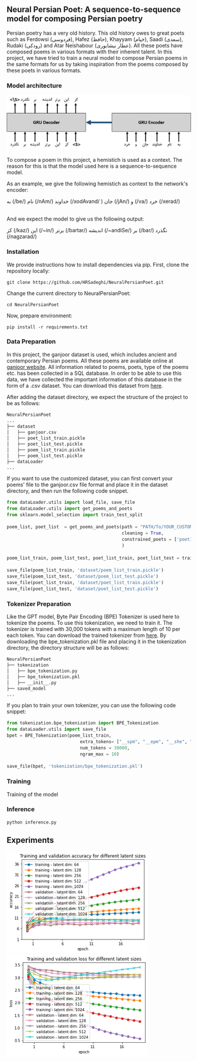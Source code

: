 ## Neural Persian Poet: A sequence-to-sequence model for composing Persian poetry
Persian poetry has a very old history. This old history owes to great poets such as Ferdowsi (فردوسی), Hafez (حافظ), Khayyam (خیام), Saadi (سعدی), Rudaki (رودکی) and Atar Neishabour (عطار نیشابوری). All these poets have composed poems in various formats with their inherent talent. In this project, we have tried to train a neural model to compose Persian poems in the same formats for us by taking inspiration from the poems composed by these poets in various formats. 


### Model architecture
![](images/sec2seq.png)

To compose a poem in this project, a hemistich is used as a context. The reason for this is that the model used here is a sequence-to-sequence model.

As an example, we give the following hemistich as context to the network's encoder: 

به (/be/) نام (/nAm/) خداوند (/xodAvand/
) جان (/jAn/) و (/va/) خرد (/xerad/)

<br>And we expect the model to give us the following output:<br>

کز (/kaz/) این (/~in/) برتر (/bartar/) اندیشه (/~andiSe/) بر (/bar/) نگذرد (/nagzarad/)





### Installation
We provide instructions how to install dependencies via  pip.
First, clone the repository locally:

```
git clone https://github.com/HRSadeghi/NeuralPersianPoet.git
```

Change the current directory to NeuralPersianPoet:
```
cd NeuralPersianPoet
```

Now, prepare environment:
```
pip install -r requirements.txt
```



### Data Preparation

In this project, the ganjoor dataset is used, which includes ancient and contemporary Persian poems. All these poems are available online at [ganjoor website](https://ganjoor.net/). All information related to poems, poets, type of the poems etc. has been collected in a SQL database. In order to be able to use this data, we have collected the important information of this database in the form of a .csv dataset. You can download this dataset from [here](https://drive.google.com/drive/folders/1ZdB8A6i_y5LUaAFSy96GZdkM9o8Stipm?usp=sharing).

After adding the dataset directory, we expect the structure of the project to be as follows:

```
NeuralPersianPoet
...
├── dataset
│   ├── ganjoor.csv
│   ├── poet_list_train.pickle
│   ├── poet_list_test.pickle
│   ├── poem_list_train.pickle
│   ├── poem_list_test.pickle
├── dataLoader
...
```

If you want to use the customized dataset, you can first convert your poems' file to the ganjoor.csv file format and place it in the dataset directory, and then run the following code snippet.

```python
from dataLoader.utils import load_file, save_file
from dataLoader.utils import get_poems_and_poets
from sklearn.model_selection import train_test_split

poem_list, poet_list  = get_poems_and_poets(path = "PATH/To/YOUR_CUSTOM_DATASET",
                                            cleaning = True,
                                            constrained_poets = ['poet1','poet2', ...]  # like ['حافظ','فردوسی']
                                            )

poem_list_train, poem_list_test, poet_list_train, poet_list_test = train_test_split(poem_list, poet_list, test_size=0.3, shuffle=False)

save_file(poem_list_train, 'dataset/poem_list_train.pickle')
save_file(poem_list_test, 'dataset/poem_list_test.pickle')
save_file(poet_list_train, 'dataset/poet_list_train.pickle')
save_file(poet_list_test, 'dataset/poet_list_test.pickle')
```

### Tokenizer Preparation
Like the GPT model, Byte Pair Encoding (BPE) Tokenizer is used here to tokenize the poems. To use this tokenization, we need to train it. The tokenizer is trained with 30,000 tokens with a maximum length of 10 per each token. You can download the trained tokenizer from [here](https://drive.google.com/file/d/11SGCANSgxdzkHW4swPZKtav9DwW8VykO/view?usp=sharing). By downloading the bpe_tokenization.pkl file and placing it in the tokenization directory, the directory structure will be as follows:

```
NeuralPersianPoet
├── tokenization
│   ├── bpe_tokenization.py
│   ├── bpe_tokenization.pkl
│   ├── __init__.py
├── saved_model
...
```
If you plan to train your own tokenizer, you can use the following code snippet:
```python
from tokenization.bpe_tokenization import BPE_Tokenization
from dataLoader.utils import save_file
bpet = BPE_Tokenization(poem_list_train,
                            extra_tokens= ["__spm", "__epm", "__she", "__ehe1", "__ehe2", "__pad"],  
                            num_tokens = 30000,
                            ngram_max = 10)

save_file(bpet, 'tokenization/bpe_tokenization.pkl')
```



### Training

Training of the model 

### Inference

```
python inference.py 
```


## Experiments

![](images/acc_for_bchs.png)    ![](images/loss_for_bchs.png)